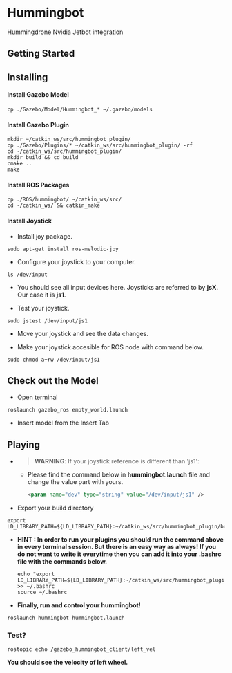 # Hummingbot
Hummingdrone Nvidia Jetbot integration

## Getting Started

## Installing

#### Install Gazebo Model

```shell
cp ./Gazebo/Model/Hummingbot_* ~/.gazebo/models
```

#### Install Gazebo Plugin

```shell
mkdir ~/catkin_ws/src/hummingbot_plugin/
cp ./Gazebo/Plugins/* ~/catkin_ws/src/hummingbot_plugin/ -rf
cd ~/catkin_ws/src/hummingbot_plugin/
mkdir build && cd build
cmake ..
make
```

#### Install ROS Packages

```shell
cp ./ROS/hummingbot/ ~/catkin_ws/src/
cd ~/catkin_ws/ && catkin_make
```

#### Install Joystick
- Install joy package.
```shell
sudo apt-get install ros-melodic-joy
```
- Configure your joystick to your computer.
```shell
ls /dev/input
```
- You should see all input devices here. Joysticks are referred to by **jsX**. Our case it is **js1**.

- Test your joystick.
```shell
sudo jstest /dev/input/js1
```
* Move your joystick and see the data changes.

- Make your joystick accesible for ROS node with command below.
```shell
sudo chmod a+rw /dev/input/js1
```

## Check out the Model

* Open terminal
```shell
roslaunch gazebo_ros empty_world.launch 
```
* Insert model from the Insert Tab

## Playing
- > **WARNING**: If your joystick reference is different than 'js1':
    - Please find the command below in **hummingbot.launch** file and change the value part with yours.
        ```xml
        <param name="dev" type="string" value="/dev/input/js1" /> 
        ```
- Export your build directory
```shell
export LD_LIBRARY_PATH=${LD_LIBRARY_PATH}:~/catkin_ws/src/hummingbot_plugin/build
```
* **HINT : In order to run your plugins you should run the command above in every terminal session. But there is an easy way as always! If you do not want to write it everytime then you can add it into your .bashrc file with the commands below.**

    ``` shell
    echo "export LD_LIBRARY_PATH=${LD_LIBRARY_PATH}:~/catkin_ws/src/hummingbot_plugin/build" >> ~/.bashrc
    source ~/.bashrc
    ```
- **Finally, run and control your hummingbot!**
```shell
roslaunch hummingbot hummingbot.launch
```



### Test?

```shell
rostopic echo /gazebo_hummingbot_client/left_vel
```
**You should see the velocity of left wheel.**